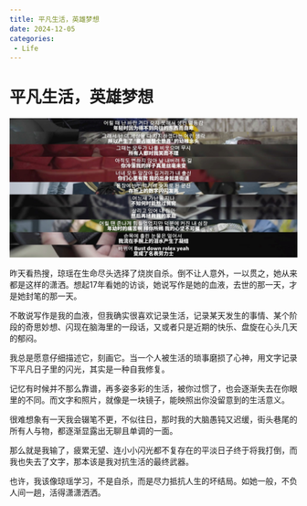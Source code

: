```yaml
---
title: 平凡生活，英雄梦想
date: 2024-12-05
categories:
 - Life
---
```


# 平凡生活，英雄梦想

![siren](./assets/siren.jpg)

昨天看热搜，琼瑶在生命尽头选择了烧炭自杀。倒不让人意外，一以贯之，她从来都是这样的潇洒。想起17年看她的访谈，她说写作是她的血液，去世的那一天，才是她封笔的那一天。

不敢说写作是我的血液，但我确实很喜欢记录生活，记录某天发生的事情、某个阶段的奇思妙想、闪现在脑海里的一段话，又或者只是近期的快乐、盘旋在心头几天的郁闷。

我总是愿意仔细描述它，刻画它。当一个人被生活的琐事磨损了心神，用文字记录下平凡日子里的闪光，其实是一种自我修复。

记忆有时候并不那么靠谱，再多姿多彩的生活，被你过惯了，也会逐渐失去在你眼里的不同。而文字和照片，就像是一块镜子，能映照出你没留意到的生活意义。

很难想象有一天我会辍笔不更，不似往日，那时我的大脑愚钝又迟缓，街头巷尾的所有人与物，都逐渐显露出无聊且单调的一面。

那么就是我输了，疲累无望、连小小闪光都不复存在的平淡日子终于将我打倒，而我也失去了文字，那本该是我对抗生活的最终武器。

也许，我该像琼瑶学习，不是自杀，而是尽力抵抗人生的坏结局。如她一般，不负人间一趟，活得潇潇洒洒。

